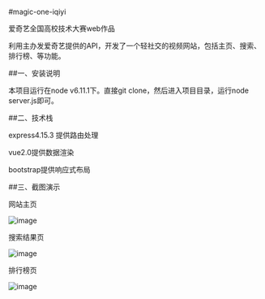 #magic-one-iqiyi

爱奇艺全国高校技术大赛web作品

利用主办发爱奇艺提供的API，开发了一个轻社交的视频网站，包括主页、搜索、排行榜、等功能。

##一、安装说明

本项目运行在node v6.11.1下。直接git clone，然后进入项目目录，运行node server.js即可。

##二、技术栈

express4.15.3 提供路由处理

vue2.0提供数据渲染

bootstrap提供响应式布局

##三、截图演示

网站主页

![image](https://coding.net/u/hanahaha/p/magic-one-iqiyi/git/blob/master/public/images/index.png)

搜索结果页

![image](https://coding.net/u/hanahaha/p/magic-one-iqiyi/git/blob/master/public/images/sou.png)

排行榜页

![image](https://coding.net/u/hanahaha/p/magic-one-iqiyi/git/blob/master/public/images/top.png)




